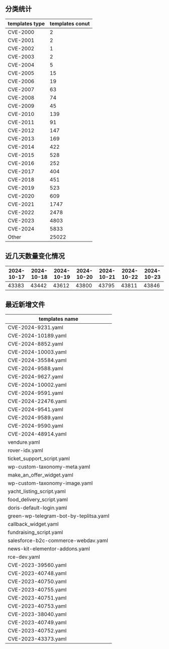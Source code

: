## 分类统计
| templates type | templates conut | 
| --- | --- |
| CVE-2000 | 2 |
| CVE-2001 | 2 |
| CVE-2002 | 1 |
| CVE-2003 | 2 |
| CVE-2004 | 5 |
| CVE-2005 | 15 |
| CVE-2006 | 19 |
| CVE-2007 | 63 |
| CVE-2008 | 74 |
| CVE-2009 | 45 |
| CVE-2010 | 139 |
| CVE-2011 | 91 |
| CVE-2012 | 147 |
| CVE-2013 | 169 |
| CVE-2014 | 422 |
| CVE-2015 | 528 |
| CVE-2016 | 252 |
| CVE-2017 | 404 |
| CVE-2018 | 451 |
| CVE-2019 | 523 |
| CVE-2020 | 609 |
| CVE-2021 | 1747 |
| CVE-2022 | 2478 |
| CVE-2023 | 4803 |
| CVE-2024 | 5833 |
| Other | 25022 |
## 近几天数量变化情况
|2024-10-17 | 2024-10-18 | 2024-10-19 | 2024-10-20 | 2024-10-21 | 2024-10-22 | 2024-10-23|
|--- | ------ | ------ | ------ | ------ | ------ | ---|
|43383 | 43442 | 43612 | 43800 | 43795 | 43811 | 43846|
## 最近新增文件
| templates name | 
| --- |
| CVE-2024-9231.yaml |
| CVE-2024-10189.yaml |
| CVE-2024-8852.yaml |
| CVE-2024-10003.yaml |
| CVE-2024-35584.yaml |
| CVE-2024-9588.yaml |
| CVE-2024-9627.yaml |
| CVE-2024-10002.yaml |
| CVE-2024-9591.yaml |
| CVE-2024-22476.yaml |
| CVE-2024-9541.yaml |
| CVE-2024-9589.yaml |
| CVE-2024-9590.yaml |
| CVE-2024-48914.yaml |
| vendure.yaml |
| rover-idx.yaml |
| ticket_support_script.yaml |
| wp-custom-taxonomy-meta.yaml |
| make_an_offer_widget.yaml |
| wp-custom-taxonomy-image.yaml |
| yacht_listing_script.yaml |
| food_delivery_script.yaml |
| doris-default-login.yaml |
| green-wp-telegram-bot-by-teplitsa.yaml |
| callback_widget.yaml |
| fundraising_script.yaml |
| salesforce-b2c-commerce-webdav.yaml |
| news-kit-elementor-addons.yaml |
| rce-dev.yaml |
| CVE-2023-39560.yaml |
| CVE-2023-40748.yaml |
| CVE-2023-40750.yaml |
| CVE-2023-40755.yaml |
| CVE-2023-40751.yaml |
| CVE-2023-40753.yaml |
| CVE-2023-38040.yaml |
| CVE-2023-40749.yaml |
| CVE-2023-40752.yaml |
| CVE-2023-43373.yaml |
